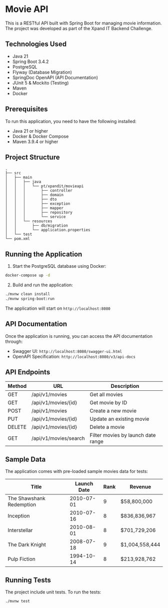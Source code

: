 # Movie API

This is a RESTful API built with Spring Boot for managing movie information. The project was developed as part of the Xpand IT Backend Challenge.

## Technologies Used

- Java 21
- Spring Boot 3.4.2
- PostgreSQL
- Flyway (Database Migration)
- SpringDoc OpenAPI (API Documentation)
- JUnit 5 & Mockito (Testing)
- Maven
- Docker

## Prerequisites

To run this application, you need to have the following installed:

- Java 21 or higher
- Docker & Docker Compose
- Maven 3.9.4 or higher

## Project Structure

```
.
├── src
│   ├── main
│   │   ├── java
│   │   │   └── pt/xpandit/movieapi
│   │   │       ├── controller
│   │   │       ├── domain
│   │   │       ├── dto
│   │   │       ├── exception
│   │   │       ├── mapper
│   │   │       ├── repository
│   │   │       └── service
│   │   └── resources
│   │       ├── db/migration
│   │       └── application.properties
│   └── test
└── pom.xml
```

## Running the Application

1. Start the PostgreSQL database using Docker:
```bash
docker-compose up -d
```

2. Build and run the application:
```bash
./mvnw clean install
./mvnw spring-boot:run
```

The application will start on `http://localhost:8080`

## API Documentation

Once the application is running, you can access the API documentation through:
- Swagger UI: `http://localhost:8080/swagger-ui.html`
- OpenAPI Specification: `http://localhost:8080/v3/api-docs`

## API Endpoints

| Method | URL | Description                        |
|--------|-----|------------------------------------|
| GET | /api/v1/movies | Get all movies                     |
| GET | /api/v1/movies/{id} | Get movie by ID                    |
| POST | /api/v1/movies | Create a new movie                 |
| PUT | /api/v1/movies/{id} | Update an existing movie           |
| DELETE | /api/v1/movies/{id} | Delete a movie                     |
| GET | /api/v1/movies/search | Filter movies by launch date range |


## Sample Data

The application comes with pre-loaded sample movies data for tests:

| Title                    | Launch Date | Rank | Revenue      |
|-------------------------|-------------|------|--------------|
| The Shawshank Redemption| 2010-07-01  | 9    | $58,800,000  |
| Inception               | 2010-07-16  | 8    | $836,836,967 |
| Interstellar           | 2010-08-01  | 8    | $701,729,206 |
| The Dark Knight        | 2008-07-18  | 9    | $1,004,558,444|
| Pulp Fiction           | 1994-10-14  | 8    | $213,928,762 |



## Running Tests

The project include unit tests. To run the tests:

```bash
./mvnw test
```


